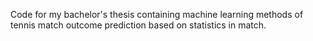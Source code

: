 Code for my bachelor's thesis containing machine learning methods of tennis match outcome prediction based on statistics in match.
